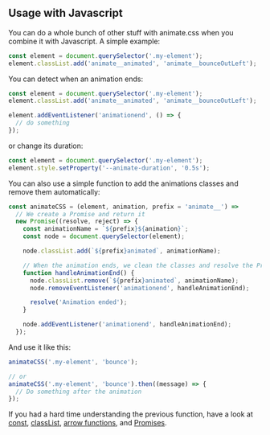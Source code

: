 ## Usage with Javascript

You can do a whole bunch of other stuff with animate.css when you combine it with Javascript. A simple example:

```javascript
const element = document.querySelector('.my-element');
element.classList.add('animate__animated', 'animate__bounceOutLeft');
```

You can detect when an animation ends:

```javascript
const element = document.querySelector('.my-element');
element.classList.add('animate__animated', 'animate__bounceOutLeft');

element.addEventListener('animationend', () => {
  // do something
});
```

or change its duration:

```javascript
const element = document.querySelector('.my-element');
element.style.setProperty('--animate-duration', '0.5s');
```

You can also use a simple function to add the animations classes and remove them automatically:

```javascript
const animateCSS = (element, animation, prefix = 'animate__') =>
  // We create a Promise and return it
  new Promise((resolve, reject) => {
    const animationName = `${prefix}${animation}`;
    const node = document.querySelector(element);

    node.classList.add(`${prefix}animated`, animationName);

    // When the animation ends, we clean the classes and resolve the Promise
    function handleAnimationEnd() {
      node.classList.remove(`${prefix}animated`, animationName);
      node.removeEventListener('animationend', handleAnimationEnd);

      resolve('Animation ended');
    }

    node.addEventListener('animationend', handleAnimationEnd);
  });
```

And use it like this:

```javascript
animateCSS('.my-element', 'bounce');

// or
animateCSS('.my-element', 'bounce').then((message) => {
  // Do something after the animation
});
```

If you had a hard time understanding the previous function, have a look at [const](https://developer.mozilla.org/en-US/docs/Web/JavaScript/Reference/Statements/const), [classList](https://developer.mozilla.org/en-US/docs/Web/API/Element/classList), [arrow functions](https://developer.mozilla.org/en-US/docs/Web/JavaScript/Reference/Functions/Arrow_functions), and [Promises](https://developer.mozilla.org/en-US/docs/Web/JavaScript/Reference/Global_Objects/Promise).
